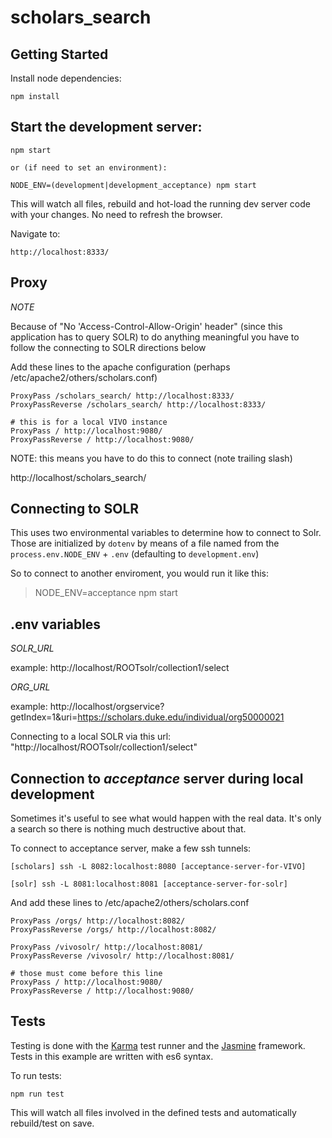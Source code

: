# scholars_search

## Getting Started
Install node dependencies:

    npm install

## Start the development server:

    npm start

    or (if need to set an environment):

    NODE_ENV=(development|development_acceptance) npm start

This will watch all files, rebuild and hot-load the running dev server code with your changes. No need to refresh the browser.

Navigate to:

    http://localhost:8333/


## Proxy


  *NOTE*

  Because of "No 'Access-Control-Allow-Origin' header" (since this application has to query SOLR) to do anything meaningful
  you have to follow the connecting to SOLR directions below

  Add these lines to the apache configuration (perhaps /etc/apache2/others/scholars.conf)

  ```
  ProxyPass /scholars_search/ http://localhost:8333/
  ProxyPassReverse /scholars_search/ http://localhost:8333/

  # this is for a local VIVO instance
  ProxyPass / http://localhost:9080/
  ProxyPassReverse / http://localhost:9080/

  ```

  NOTE: this means you have to do this to connect (note trailing slash)

  http://localhost/scholars_search/


## Connecting to SOLR

  This uses two environmental variables to determine how to connect to Solr.  Those are initialized by `dotenv` by means
  of a file named from the `process.env.NODE_ENV` + `.env` (defaulting to `development.env`)  

  So to connect to another enviroment, you would run it like this:

  > NODE_ENV=acceptance npm start

## .env variables

    
  *SOLR_URL*
  
  example: http://localhost/ROOTsolr/collection1/select
  
  *ORG_URL*
  
  example: http://localhost/orgservice?getIndex=1&uri=https://scholars.duke.edu/individual/org50000021

  Connecting to a local SOLR via this url: "http://localhost/ROOTsolr/collection1/select"


## Connection to *acceptance* server during local development

Sometimes it's useful to see what would happen with the real data.  It's only a search so there is nothing
much destructive about that.

To connect to acceptance server, make a few ssh tunnels:

    [scholars] ssh -L 8082:localhost:8080 [acceptance-server-for-VIVO]

    [solr] ssh -L 8081:localhost:8081 [acceptance-server-for-solr]

And add these lines to /etc/apache2/others/scholars.conf


  ```
  ProxyPass /orgs/ http://localhost:8082/
  ProxyPassReverse /orgs/ http://localhost:8082/

  ProxyPass /vivosolr/ http://localhost:8081/
  ProxyPassReverse /vivosolr/ http://localhost:8081/

  # those must come before this line
  ProxyPass / http://localhost:9080/
  ProxyPassReverse / http://localhost:9080/

  ```

## Tests
Testing is done with the [Karma]() test runner and the [Jasmine]() framework. Tests in this example are written with es6 syntax.

To run tests:

    npm run test

This will watch all files involved in the defined tests and automatically rebuild/test on save.


